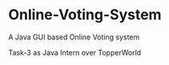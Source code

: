# Online-Voting-System
A Java GUI based Online Voting system 

Task-3 as Java Intern over TopperWorld
